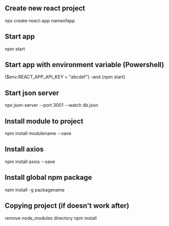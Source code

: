 ## Create new react project
npx create-react-app nameofapp

## Start app
npm start

## Start app with environment variable (Powershell)
($env:REACT_APP_API_KEY = "abcdef") -and (npm start)

## Start json server
npx json-server --port 3001 --watch db.json

## Install module to project
npm install modulename --save

## Install axios
npm install axios --save

## Install global npm package
npm install -g packagename

## Copying project (if doesn't work after)
remove node_modules directory
npm install